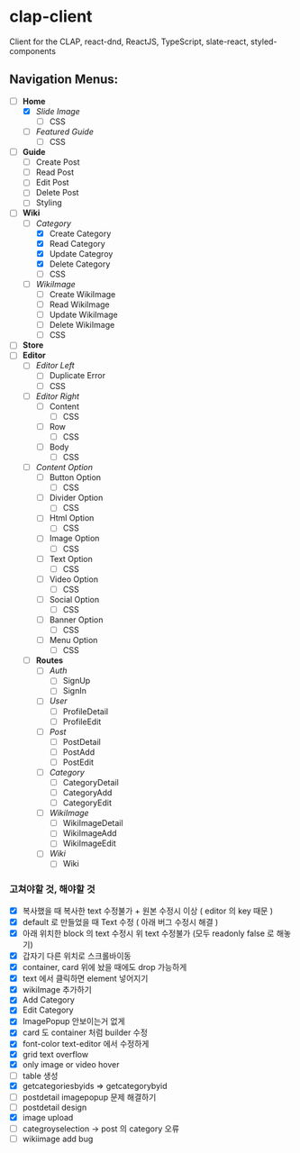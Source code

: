 # clap-client

Client for the CLAP, react-dnd, ReactJS, TypeScript, slate-react, styled-components

## Navigation Menus:

- [ ] **Home**
  - [x] _Slide Image_
    - [ ] CSS
  - [ ] _Featured Guide_
    - [ ] CSS
- [ ] **Guide**
  - [ ] Create Post
  - [ ] Read Post
  - [ ] Edit Post
  - [ ] Delete Post
  - [ ] Styling
- [ ] **Wiki**
  - [ ] _Category_
    - [x] Create Category
    - [x] Read Category
    - [x] Update Categroy
    - [x] Delete Category
    - [ ] CSS
  - [ ] _WikiImage_
    - [ ] Create WikiImage
    - [ ] Read WikiImage
    - [ ] Update WikiImage
    - [ ] Delete WikiImage
    - [ ] CSS
- [ ] **Store**
- [ ] **Editor**
  - [ ] _Editor Left_
    - [ ] Duplicate Error
    - [ ] CSS
  - [ ] _Editor Right_
    - [ ] Content
      - [ ] CSS
    - [ ] Row
      - [ ] CSS
    - [ ] Body
      - [ ] CSS
  - [ ] _Content Option_
    - [ ] Button Option
      - [ ] CSS
    - [ ] Divider Option
      - [ ] CSS
    - [ ] Html Option
      - [ ] CSS
    - [ ] Image Option
      - [ ] CSS
    - [ ] Text Option
      - [ ] CSS
    - [ ] Video Option
      - [ ] CSS
    - [ ] Social Option
      - [ ] CSS
    - [ ] Banner Option
      - [ ] CSS
    - [ ] Menu Option
      - [ ] CSS
  - [ ] **Routes**
    - [ ] _Auth_
      - [ ] SignUp
      - [ ] SignIn
    - [ ] _User_
      - [ ] ProfileDetail
      - [ ] ProfileEdit
    - [ ] _Post_
      - [ ] PostDetail
      - [ ] PostAdd
      - [ ] PostEdit
    - [ ] _Category_
      - [ ] CategoryDetail
      - [ ] CategoryAdd
      - [ ] CategoryEdit
    - [ ] _WikiImage_
      - [ ] WikiImageDetail
      - [ ] WikiImageAdd
      - [ ] WikiImageEdit
    - [ ] _Wiki_
      - [ ] Wiki

### 고쳐야할 것, 해야할 것

- [x] 복사했을 때 복사한 text 수정불가 + 원본 수정시 이상 ( editor 의 key 때문 )
- [x] default 로 만들었을 때 Text 수정 ( 아래 버그 수정시 해결 )
- [x] 아래 위치한 block 의 text 수정시 위 text 수정불가 (모두 readonly false 로 해놓기)
- [x] 갑자기 다른 위치로 스크롤바이동
- [x] container, card 위에 놨을 때에도 drop 가능하게
- [x] text 에서 클릭하면 element 넣어지기
- [x] wikiImage 추가하기
- [x] Add Category
- [x] Edit Category
- [x] ImagePopup 안보이는거 없게
- [x] card 도 container 처럼 builder 수정
- [x] font-color text-editor 에서 수정하게
- [x] grid text overflow
- [x] only image or video hover
- [ ] table 생성
- [x] getcategoriesbyids => getcategorybyid
- [ ] postdetail imagepopup 문제 해결하기
- [ ] postdetail design
- [x] image upload
- [ ] categroyselection -> post 의 category 오류
- [ ] wikiimage add bug
